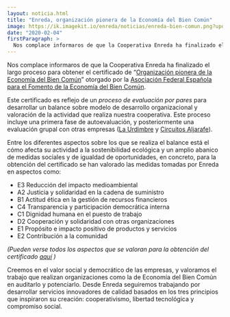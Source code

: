```yaml
---
layout: noticia.html
title: "Enreda, organización pionera de la Economía del Bien Común"
image: https://ik.imagekit.io/enreda/noticias/enreda-bien-comun.png?updatedAt=1700222551793
date: "2020-02-04"
firstParagraph: >
  Nos complace informaros de que la Cooperativa Enreda ha finalizado el largo proceso para obtener el certificado de “Organización pionera de la Economía del Bien Común” otorgado por la Asociación Federal Española para el Fomento de la Economía del Bien Común.
---
```


Nos complace informaros de que la Cooperativa Enreda ha finalizado el largo proceso para obtener el certificado de “[Organización pionera de la Economía del Bien Común](https://economiadelbiencomun.org/empresas-pioneras/)” otorgado por la [Asociación Federal Española para el Fomento de la Economía del Bien Común](https://economiadelbiencomun.org/). 

Este certificado es reflejo de un *proceso de evaluación por pares* para desarrollar un balance sobre modelo de desarrollo organizacional y valoración de la actividad que realiza nuestra cooperativa. Este proceso incluye una primera fase de autoevaluación, y posteriormente una evaluación grupal con otras empresas ([La Urdimbre](https://estudiolaurdimbre.com/) y [Circuitos Aljarafe](http://circuitosaljarafe.com/)).

Entre los diferentes aspectos sobre los que se realiza el balance está el cómo afecta su actividad a la sostenibilidad ecológica y un amplio abanico de medidas sociales y de igualdad de oportunidades, en concreto, para la obtención del certificado se han valorado  las medidas tomadas por Enreda en aspectos como:

* E3 Reducción del impacto medioambiental
* A2 Justicia y solidaridad en la cadena de suministro
* B1 Actitud ética en la gestión de recursos financieros
* C4 Transparencia y participación democrática interna
* C1 Dignidad humana en el puesto de trabajo
* D2 Cooperación y solidaridad con otras organizaciones
* E1 Propósito e impacto positivo de productos y servicios
* E2 Contribución a la comunidad

*(Pueden verse todos los aspectos que se valoran para la obtención del certificado [aquí](https://documentos.economiadelbiencomun.org/s/7EXBXJ2Cd97P4Nq?path=%2FBalance%20completo#pdfviewer) )*

Creemos en el valor social y democrático de las empresas, y valoramos el trabajo que realizan organizaciones como la de Economía del Bien Común en auditarlo y potenciarlo. Desde Enreda seguiremos trabajando por desarrollar servicios innovadores de calidad basados en los tres principios que inspiraron su creación: cooperativismo, libertad tecnológica y compromiso social.